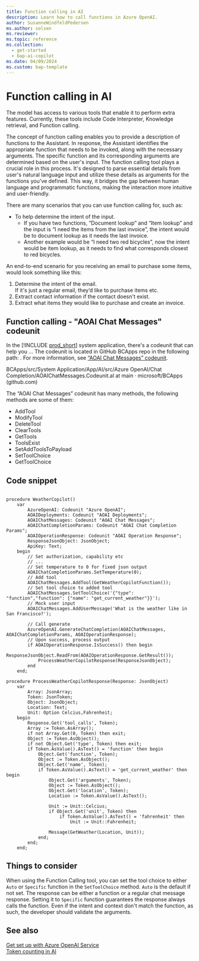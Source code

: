```yaml
---
title: Function calling in AI
description: Learn how to call functions in Azure OpenAI.
author: SusanneWindfeldPedersen
ms.author: solsen
ms.reviewer: 
ms.topic: reference
ms.collection:
  - get-started
  - bap-ai-copilot
ms.date: 04/09/2024
ms.custom: bap-template 
---
```



# Function calling in AI

The model has access to various tools that enable it to perform extra features. Currently, these tools include Code Interpreter, Knowledge retrieval, and Function calling. 

The concept of function calling enables you to provide a description of functions to the Assistant. In response, the Assistant identifies the appropriate function that needs to be invoked, along with the necessary arguments. The specific function and its corresponding arguments are determined based on the user's input. The function calling tool plays a crucial role in this process. It's designed to parse essential details from user's natural language input and utilize these details as arguments for the functions you've defined. This way, it bridges the gap between human language and programmatic functions, making the interaction more intuitive and user-friendly.

There are many scenarios that you can use function calling for, such as:

- To help determine the intent of the input. 
  - If you have two functions, “Document lookup” and “Item lookup” and the input is “I need the items from the last invoice”, the intent would be to document lookup as it needs the last invoice.  
  - Another example would be “I need two red bicycles”, now the intent would be item lookup, as it needs to find what corresponds closest to red bicycles. 

An end-to-end scenario for you receiving an email to purchase some items, would look something like this: 

1. Determine the intent of the email.  
  If it's just a regular email, they’d like to purchase items etc.
2. Extract contact information if the contact doesn't exist.
3. Extract what items they would like to purchase and create an invoice.  

## Function calling - "AOAI Chat Messages" codeunit

In the [!INCLUDE [prod_short](includes/prod_short.md)] system application, there's a codeunit that can help you ... The codeunit is located in GitHub BCApps repo in the following path: <!-- to be inserted -->. For more information, see [“AOAI Chat Messages” codeunit](/dynamics365/business-central/application/system-application/codeunit/system.ai.aoai-chat-messages).

BCApps/src/System Application/App/AI/src/Azure OpenAI/Chat Completion/AOAIChatMessages.Codeunit.al at main · microsoft/BCApps (github.com) 

The “AOAI Chat Messages” codeunit has many methods, the following methods are some of them:

- AddTool
- ModifyTool
- DeleteTool 
- ClearTools 
- GetTools 
- ToolsExist 
- SetAddToolsToPayload 
- SetToolChoice 
- GetToolChoice 

## Code snippet

```al

procedure WeatherCopilot()
    var
        AzureOpenAI: Codeunit "Azure OpenAI";
        AOAIDeployments: Codeunit "AOAI Deployments";
        AOAIChatMessages: Codeunit "AOAI Chat Messages";
        AOAIChatCompletionParams: Codeunit "AOAI Chat Completion Params";
        AOAIOperationResponse: Codeunit "AOAI Operation Response";
        ResponseJsonObject: JsonObject;
        ApiKey: Text;
    begin
    	// Set authorization, capability etc
        // ...
        // Set temperature to 0 for fixed json output
        AOAIChatCompletionParams.SetTemperature(0);
        // Add tool
        AOAIChatMessages.AddTool(GetWeatherCopilotFunction());
        // Set tool choice to added tool
        AOAIChatMessages.SetToolChoice('{"type": "function","function": {"name": "get_current_weather"}}');
        // Mock user input
        AOAIChatMessages.AddUserMessage('What is the weather like in San Francisco?');

		// Call generate
        AzureOpenAI.GenerateChatCompletion(AOAIChatMessages, AOAIChatCompletionParams, AOAIOperationResponse);
        // Upon success, process output
        if AOAIOperationResponse.IsSuccess() then begin
            ResponseJsonObject.ReadFrom(AOAIOperationResponse.GetResult());
            ProcessWeatherCopilotResponse(ResponseJsonObject);
        end
    end;
```

```al
procedure ProcessWeatherCopilotResponse(Response: JsonObject)
    var
        Array: JsonArray;
        Token: JsonToken;
        Object: JsonObject;
        Location: Text;
        Unit: Option Celcius,Fahrenheit;
    begin
        Response.Get('tool_calls', Token);
        Array := Token.AsArray();
        if not Array.Get(0, Token) then exit;
        Object := Token.AsObject();
        if not Object.Get('type', Token) then exit;
        if Token.AsValue().AsText() = 'function' then begin
            Object.Get('function', Token);
            Object := Token.AsObject();
            Object.Get('name', Token);
            if Token.AsValue().AsText() = 'get_current_weather' then begin
                Object.Get('arguments', Token);
                Object := Token.AsObject();
                Object.Get('location', Token);
                Location := Token.AsValue().AsText();

                Unit := Unit::Celcius;
                if Object.Get('unit', Token) then
                    if Token.AsValue().AsText() = 'fahrenheit' then
                        Unit := Unit::Fahrenheit;

                Message(GetWeather(Location, Unit));
            end;
        end;
    end;

```
 
## Things to consider

When using the Function Calling tool, you can set the tool choice to either `Auto` or `Specific` function in the `SetToolChoice` method. `Auto` is the default if not set. The response can be either a function or a regular chat message response. Setting it to `Specific` function guarantees the response always calls the function. Even if the intent and context don't match the function, as such, the developer should validate the arguments.

## See also

[Get set up with Azure OpenAI Service](ai-dev-tools-get-started.md)  
[Token counting in AI](ai-system-app-token-counting.md)  